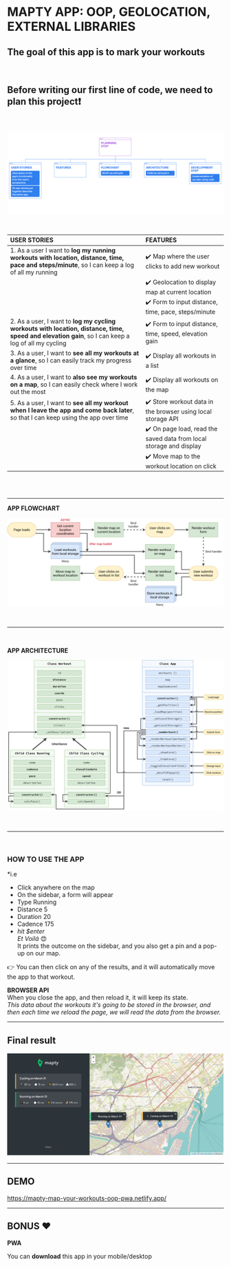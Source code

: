 # MAPTY APP: OOP, GEOLOCATION, EXTERNAL LIBRARIES
**The goal of this app is to mark your workouts**
--------  
</br>


## Before writing our first line of code, we need to plan this project❗   
</br>

![Mapty architecture](assets/project_planning.png)     

</br>


| **USER STORIES**  | **FEATURES** 
| :---              |  :----  |      
| 1. As a user I want to **log my running workouts with location, distance, time, pace and steps/minute**, so I can keep a log of all my running       | ✔️ Map where the user clicks to add new workout         
|    | ✔️ Geolocation to display map at current location        
|    | ✔️ Form to input distance, time, pace, steps/minute 
| 2. As a user, I want to **log my cycling workouts with location, distance, time, speed and elevation gain**, so I can keep a log of all my cycling  | ✔️ Form to input distance, time, speed, elevation gain
| 3. As a user, I want to **see all my workouts at a glance**, so I can easily track my progress over time  | ✔️ Display all workouts in a list
| 4. As a user, I want to **also see my workouts on a map**, so I can easily check where I work out the most  | ✔️ Display all workouts on the map
| 5. As a user, I want to **see all my workout when I leave the app and come back later**, so that I can keep using the app over time | ✔️ Store workout data in the browser using local storage API
|    | ✔️ On page load, read the saved data from local storage and display 
|    | ✔️ Move map to the workout location on click     

</br>

</br> 

___   


**APP FLOWCHART**

![Mapty flowchart](assets/Mapty-flowchart.png)

</br>

___ 


</br>

**APP ARCHITECTURE**  

![Mapty architecture](assets/Mapty-architecture-final.png)


</br>

___ 


</br>

### **HOW TO USE THE APP**

*i.e   
- Click anywhere on the map  
- On the sidebar, a form will appear  
- Type Running
- Distance 5 
- Duration 20
- Cadence 175  
- *hit $enter*  
*Et Voilá* 😍  
It prints the outcome on the sidebar, and you also get a pin and a pop-up on our map.

👉 You can then click on any of the results, and it will automatically move the app to that workout.  

**BROWSER API**   
When you close the app, and then reload it, it will keep its state.  
*This data about the workouts it's going to be stored in the browser, and then each time we reload the page, we will read the data from the browser.*

___  

## Final result
![Mapty app](assets/final_outcome_mapty.png)
  
___  

## DEMO
https://mapty-map-your-workouts-oop-pwa.netlify.app/ 
  
___    

## BONUS ❤️
**PWA**  

You can **download** this app in your mobile/desktop 